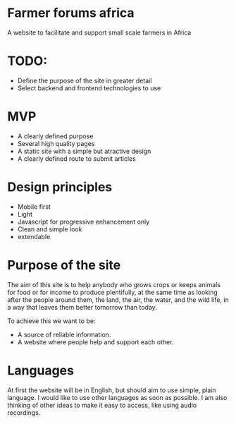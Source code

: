 # Farmer forums africa
A website to facilitate and support small scale farmers in Africa

# TODO:
- Define the purpose of the site in greater detail
- Select backend and frontend technologies to use

# MVP
- A clearly defined purpose
- Several high quality pages
- A static site with a simple but atractive design
- A clearly defined route to submit articles

# Design principles
- Mobile first
- Light
- Javascript for progressive enhancement only
- Clean and simple look
- extendable

# Purpose of the site
The aim of this site is to help anybody who grows crops or keeps animals for food or for income to produce plentifully, at the same time as looking after the people around them, the land, the air, the water, and the wild life, in a way that leaves them better tomorrow than today.

To achieve this we want to be:
- A source of reliable information.
- A website where people help and support each other.
 
# Languages
At first the website will be in English, but should aim to use simple, plain language. I would like to use other languages as soon as possible. I am also thinking of other ideas to make it easy to access, like using audio recordings.
